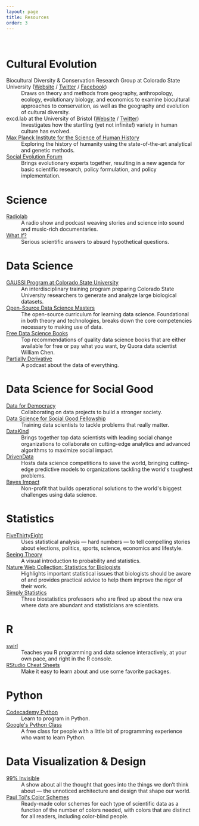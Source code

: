 ```yaml
---
layout: page
title: Resources
order: 3
---
```


<br>

# Cultural Evolution

<dl>
<dt>Biocultural Diversity & Conservation Research Group at Colorado State University (<a href="https://michaelcgavin.com/" target="_blank">﻿﻿Website</a> / <a href="https://twitter.com/bioculturalCSU" target="_blank">Twitter</a> / <a href="https://www.facebook.com/bioculturalCSU" target="_blank">Facebook</a>)</dt>
<dd>Draws on theory and methods from geography, anthropology, ecology, evolutionary biology, and economics to examine biocultural approaches to conservation, as well as the geography and evolution of cultural diversity.</dd>
<dt>excd.lab at the University of Bristol﻿ (<a href="http://excd.org/" target="_blank">Website</a> / <a href="https://twitter.com/excd_lab" target="_blank">Twitter</a>)</dt>
<dd>Investigates how the startling (yet not infinite!) variety in human culture has evolved.</dd>
<dt><a href="http://www.shh.mpg.de/en" target="_blank">Max Planck Institute for the Science of Human History</a></dt>
<dd>Exploring the history of humanity using the state-of-the-art analytical and genetic methods.</dd>
<dt><a href="https://evolution-institute.org/social-evolution-forum/" target="_blank">Social Evolution Forum</a></dt>
<dd>Brings evolutionary experts together, resulting in a new agenda for basic scientific research, policy formulation, and policy implementation.</dd>
</dl>

# Science

<dl>
<dt><a href="http://radiolab.org/" target="_blank">Radiolab</a></dt>
<dd>A radio show and podcast weaving stories and science into sound and music-rich documentaries.</dd>
<dt><a href="http://what-if.xkcd.com/" target="_blank">What If?</a></dt>
<dd>Serious scientific answers to absurd hypothetical questions.</dd>
</dl>

# Data Science

<dl>
<dt><a href="http://datasciencemasters.org/" target="_blank">GAUSSI Program at Colorado State University</a></dt>
<dd>An interdisciplinary training program preparing Colorado State University researchers to generate and analyze large biological datasets.</dd>
<dt><a href="http://datasciencemasters.org/" target="_blank">Open-Source Data Science Masters</a></dt>
<dd>The open-source curriculum for learning data science. Foundational in both theory and technologies, breaks down the core competencies necessary to making use of data.</dd>
<dt><a href="http://www.wzchen.com/data-science-books/" target="_blank">Free Data Science Books</a></dt>
<dd>Top recommendations of quality data science books that are either available for free or pay what you want, by Quora data scientist William Chen.</dd>
<dt><a href="http://partiallyderivative.com/" target="_blank">Partially Derivative</a></dt>
<dd>A podcast about the data of everything.</dd>
</dl>

# Data Science for Social Good
<dl>
<dt><a href="https://medium.com/data-for-democracy" target="_blank">Data for Democracy</a></dt>
<dd>Collaborating on data projects to build a stronger society.</dd>
<dt><a href="http://dssg.uchicago.edu/" target="_blank">Data Science for Social Good Fellowship</a></dt>
<dd>Training data scientists to tackle problems that really matter.</dd>
<dt><a href="http://datakind.org/" target="_blank">DataKind</a></dt>
<dd>Brings together top data scientists with leading social change organizations to collaborate on cutting-edge analytics and advanced algorithms to maximize social impact.</dd>
<dt><a href="http://drivendata.org/" target="_blank">DrivenData</a></dt>
<dd>Hosts data science competitions to save the world, bringing cutting-edge predictive models to organizations tackling the world's toughest problems.</dd>
<dt><a href="http://bayesimpact.org/" target="_blank">Bayes Impact</a></dt>
<dd>Non-profit that builds operational solutions to the world's biggest challenges using data science.</dd>
</dl>

# Statistics

<dl>
<dt><a href="http://fivethirtyeight.com/" target="_blank">FiveThirtyEight</a></dt>
<dd>Uses statistical analysis — hard numbers — to tell compelling stories about elections, politics, sports, science, economics and lifestyle.</dd>
<dt><a href="http://nature.com/collections/qghhqm" target="_blank">Seeing Theory</a></dt>
<dd>A visual introduction to probability and statistics.</dd>
<dt><a href="http://nature.com/collections/qghhqm" target="_blank">Nature Web Collection: Statistics for Biologists</a></dt>
<dd>Highlights important statistical issues that biologists should be aware of and provides practical advice to help them improve the rigor of their work.</dd>
<dt><a href="http://simplystatistics.org/" target="_blank">Simply Statistics</a></dt>
<dd>Three biostatistics professors who are fired up about the new era where data are abundant and statisticians are scientists.</dd>
</dl>

# R

<dl>
<dt><a href="http://swirlstats.com/" target="_blank">swirl</a></dt>
<dd>Teaches you R programming and data science interactively, at your own pace, and right in the R console.</dd>
<dt><a href="https://rstudio.com/resources/cheatsheets/" target="_blank">RStudio Cheat Sheets</a></dt>
<dd>Make it easy to learn about and use some favorite packages.</dd>
</dl>

# Python

<dl>
<dt><a href="https://developers.google.com/edu/python/" target="_blank">Codecademy Python</a></dt>
<dd>Learn to program in Python.</dd>
<dt><a href="https://developers.google.com/edu/python/" target="_blank">Google's Python Class</a></dt>
<dd>A free class for people with a little bit of programming experience who want to learn Python.</dd>
</dl>

# Data Visualization & Design

<dl>
<dt><a href="http://99percentinvisible.org/" target="_blank">99% Invisible</a></dt>
<dd>A show about all the thought that goes into the things we don’t think about — the unnoticed architecture and design that shape our world.</dd>
<dt><a href="https://personal.sron.nl/~pault/colourschemes.pdf" target="_blank">Paul Tol's Color Schemes</a></dt>
<dd>Ready-made color schemes for each type of scientific data as a function of the number of colors needed, with colors that are distinct for all readers, including color-blind people.</dd>
</dl>
